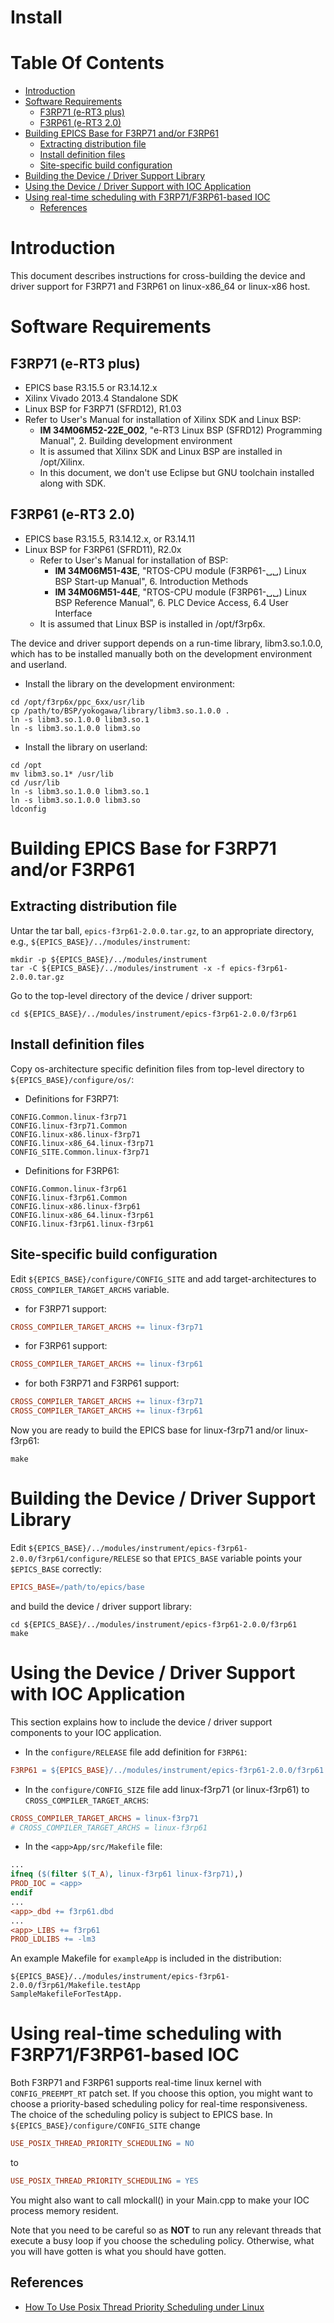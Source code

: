 <!-- -*- coding: utf-8-unix -*- -->

Install
=======

# Table Of Contents
* [Introduction](#introduction)
* [Software Requirements](#software-requirements)
   * [F3RP71 (e-RT3 plus)](#f3rp71-e-rt3-plus)
   * [F3RP61 (e-RT3 2.0)](#f3rp61-e-rt3-20)
* [Building EPICS Base for F3RP71 and/or F3RP61](#building-epics-base-for-f3rp71-andor-f3rp61)
   * [Extracting distribution file](#extracting-distribution-file)
   * [Install definition files](#install-definition-files)
   * [Site-specific build configuration](#site-specific-build-configuration)
* [Building the Device / Driver Support Library](#building-the-device--driver-support-library)
* [Using the Device / Driver Support with IOC Application](#using-the-device--driver-support-with-ioc-application)
* [Using real-time scheduling with F3RP71/F3RP61-based IOC](#using-real-time-scheduling-with-f3rp71f3rp61-based-ioc)
   * [References](#references)

# Introduction

This document describes instructions for cross-building the device and
driver support for F3RP71 and F3RP61 on linux-x86_64 or linux-x86 host.

# Software Requirements
## F3RP71 (e-RT3 plus)
- EPICS base R3.15.5 or R3.14.12.x
- Xilinx Vivado 2013.4 Standalone SDK
- Linux BSP for F3RP71 (SFRD12), R1.03
- Refer to User's Manual for installation of Xilinx SDK and Linux BSP:
  - **IM 34M06M52-22E_002**, "e-RT3 Linux BSP (SFRD12) Programming Manual", 2. Building development environment
  - It is assumed that Xilinx SDK and Linux BSP are installed in /opt/Xilinx.
  - In this document, we don't use Eclipse but GNU toolchain installed along with SDK.

## F3RP61 (e-RT3 2.0)
- EPICS base R3.15.5, R3.14.12.x, or R3.14.11
- Linux BSP for F3RP61 (SFRD11), R2.0x
  - Refer to User's Manual for installation of BSP:
    - **IM 34M06M51-43E**, "RTOS-CPU module (F3RP61-␣␣) Linux BSP Start-up Manual", 6. Introduction Methods
    - **IM 34M06M51-44E**, "RTOS-CPU module (F3RP61-␣␣) Linux BSP Reference Manual", 6. PLC Device Access, 6.4 User Interface
  - It is assumed that Linux BSP is installed in /opt/f3rp6x.

The device and driver support depends on a run-time library,
libm3.so.1.0.0, which has to be installed manually both on the
development environment and userland.

- Install the library on the development environment:
```shell
cd /opt/f3rp6x/ppc_6xx/usr/lib
cp /path/to/BSP/yokogawa/library/libm3.so.1.0.0 .
ln -s libm3.so.1.0.0 libm3.so.1
ln -s libm3.so.1.0.0 libm3.so
```

- Install the library on userland:
```shell
cd /opt
mv libm3.so.1* /usr/lib
cd /usr/lib
ln -s libm3.so.1.0.0 libm3.so.1
ln -s libm3.so.1.0.0 libm3.so
ldconfig
```

# Building EPICS Base for F3RP71 and/or F3RP61
## Extracting distribution file
Untar the tar ball, `epics-f3rp61-2.0.0.tar.gz`, to an appropriate directory, e.g., `${EPICS_BASE}/../modules/instrument`:
```shell
mkdir -p ${EPICS_BASE}/../modules/instrument
tar -C ${EPICS_BASE}/../modules/instrument -x -f epics-f3rp61-2.0.0.tar.gz
```

Go to the top-level directory of the device / driver support:
```shell
cd ${EPICS_BASE}/../modules/instrument/epics-f3rp61-2.0.0/f3rp61
```

## Install definition files
Copy os-architecture specific definition files from top-level directory to `${EPICS_BASE}/configure/os/`:
- Definitions for F3RP71:
```
CONFIG.Common.linux-f3rp71
CONFIG.linux-f3rp71.Common
CONFIG.linux-x86.linux-f3rp71
CONFIG.linux-x86_64.linux-f3rp71
CONFIG_SITE.Common.linux-f3rp71
```
- Definitions for F3RP61:
```
CONFIG.Common.linux-f3rp61
CONFIG.linux-f3rp61.Common
CONFIG.linux-x86.linux-f3rp61
CONFIG.linux-x86_64.linux-f3rp61
CONFIG.linux-f3rp61.linux-f3rp61
```

## Site-specific build configuration

Edit `${EPICS_BASE}/configure/CONFIG_SITE` and add
target-architectures to `CROSS_COMPILER_TARGET_ARCHS` variable.
- for F3RP71 support:
```makefile
CROSS_COMPILER_TARGET_ARCHS += linux-f3rp71
```

- for F3RP61 support:
```makefile
CROSS_COMPILER_TARGET_ARCHS += linux-f3rp61
```

- for both F3RP71 and F3RP61 support:
```makefile
CROSS_COMPILER_TARGET_ARCHS += linux-f3rp71
CROSS_COMPILER_TARGET_ARCHS += linux-f3rp61
```

Now you are ready to build the EPICS base for linux-f3rp71 and/or linux-f3rp61:

```shell
make
```

# Building the Device / Driver Support Library

Edit
`${EPICS_BASE}/../modules/instrument/epics-f3rp61-2.0.0/f3rp61/configure/RELESE`
so that `EPICS_BASE` variable points your `$EPICS_BASE` correctly:

```makefile
EPICS_BASE=/path/to/epics/base
```

and build the device / driver support library:

```shell
cd ${EPICS_BASE}/../modules/instrument/epics-f3rp61-2.0.0/f3rp61
make
```

# Using the Device / Driver Support with IOC Application

This section explains how to include the device / driver support components to your IOC application.
- In the `configure/RELEASE` file add definition for `F3RP61`:

```makefile
F3RP61 = ${EPICS_BASE}/../modules/instrument/epics-f3rp61-2.0.0/f3rp61
```

- In the `configure/CONFIG_SIZE` file add linux-f3rp71 (or linux-f3rp61) to `CROSS_COMPILER_TARGET_ARCHS`:

```makefile
CROSS_COMPILER_TARGET_ARCHS = linux-f3rp71
# CROSS_COMPILER_TARGET_ARCHS = linux-f3rp61
```

- In the `<app>App/src/Makefile` file:
```makefile
...
ifneq ($(filter $(T_A), linux-f3rp61 linux-f3rp71),)
PROD_IOC = <app>
endif
...
<app>_dbd += f3rp61.dbd
...
<app>_LIBS += f3rp61
PROD_LDLIBS += -lm3
```

An example Makefile for ```exampleApp``` is included in the distribution:
```
${EPICS_BASE}/../modules/instrument/epics-f3rp61-2.0.0/f3rp61/Makefile.testApp
SampleMakefileForTestApp.
```

# Using real-time scheduling with F3RP71/F3RP61-based IOC

Both F3RP71 and F3RP61 supports real-time linux kernel with
```CONFIG_PREEMPT_RT``` patch set. If you choose this option, you
might want to choose a priority-based scheduling policy for real-time
responsiveness. The choice of the scheduling policy is subject to
EPICS base. In `${EPICS_BASE}/configure/CONFIG_SITE` change

```makefile
USE_POSIX_THREAD_PRIORITY_SCHEDULING = NO
```
to
```makefile
USE_POSIX_THREAD_PRIORITY_SCHEDULING = YES
```

You might also want to call mlockall() in your <app>Main.cpp to make
your IOC process memory resident.

Note that you need to be careful so as **NOT** to run any relevant
threads that execute a busy loop if you choose the scheduling
policy. Otherwise, what you will have gotten is what you should have
gotten.

## References
- [How To Use Posix Thread Priority Scheduling under Linux](https://wiki-ext.aps.anl.gov/epics/index.php/How_To_Use_Posix_Thread_Priority_Scheduling_under_Linux)
